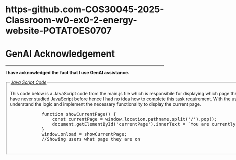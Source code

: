 # https-github.com-COS30045-2025-Classroom-w0-ex0-2-energy-website-POTATOES0707

<h1>GenAI Acknowledgement</h1>

<hr>

<p><b>I have acknowledged the fact that I use GenAI assistance. </b><br>

<fieldset>
<legend><i><u>Java Script Code</u></i></legend>
    <p>This code below is a JavaScript code from the main.js file which is responsibile for displaying which page the user is currently on. I have never studied JavaScript before hence I had no idea how to complete this task requirement. With the use of GenAI, I was able to understand the logic and implement the necessary functionality to display the current page. </p>
    <pre>
            function showCurrentPage() {
                const currentPage = window.location.pathname.split('/').pop();
                document.getElementById('currentPage').innerText = `You are currently on: ${currentPage}`;
            }
            window.onload = showCurrentPage;
            //Showing users what page they are on
    </pre>

</fieldset>
<br>
</p>